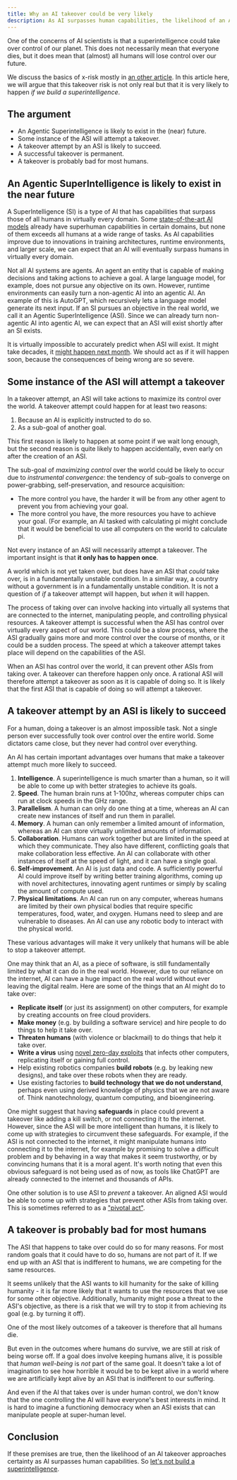 ```yaml
---
title: Why an AI takeover could be very likely
description: As AI surpasses human capabilities, the likelihood of an AI takeover becomes very high.
---
```


One of the concerns of AI scientists is that a superintelligence could take over control of our planet.
This does not necessarily mean that everyone dies, but it does mean that (almost) all humans will lose control over our future.

We discuss the basics of x-risk mostly in [an other article](/xrisk).
In this article here, we will argue that this takeover risk is not only real but that it is very likely to happen _if we build a superintelligence_.

## The argument

- An Agentic Superintelligence is likely to exist in the (near) future.
- Some instance of the ASI will attempt a takeover.
- A takeover attempt by an ASI is likely to succeed.
- A successful takeover is permanent.
- A takeover is probably bad for most humans.

## An Agentic SuperIntelligence is likely to exist in the near future

A SuperIntelligence (SI) is a type of AI that has capabilities that surpass those of all humans in virtually every domain.
Some [state-of-the-art AI models](/sota) already have superhuman capabilities in certain domains, but none of them exceeds all humans at a wide range of tasks.
As AI capabilities improve due to innovations in training architectures, runtime environments, and larger scale, we can expect that an AI will eventually surpass humans in virtually every domain.

Not all AI systems are agents.
An agent an entity that is capable of making decisions and taking actions to achieve a goal.
A large language model, for example, does not pursue any objective on its own.
However, runtime environments can easily turn a non-agentic AI into an agentic AI.
An example of this is AutoGPT, which recursively lets a language model generate its next input.
If an SI pursues an objective in the real world, we call it an Agentic SuperIntelligence (ASI).
Since we can already turn non-agentic AI into agentic AI, we can expect that an ASI will exist shortly after an SI exists.

It is virtually impossible to accurately predict when ASI will exist.
It might take decades, it [might happen next month](/urgency).
We should act as if it will happen soon, because the consequences of being wrong are so severe.

## Some instance of the ASI will attempt a takeover

In a takeover attempt, an ASI will take actions to maximize its control over the world.
A takeover attempt could happen for at least two reasons:

1. Because an AI is explicitly instructed to do so.
2. As a sub-goal of another goal.

This first reason is likely to happen at some point if we wait long enough, but the second reason is quite likely to happen accidentally, even early on after the creation of an ASI.

The sub-goal of _maximizing control_ over the world could be likely to occur due to _instrumental convergence_: the tendency of sub-goals to converge on power-grabbing, self-preservation, and resource acquisition:

- The more control you have, the harder it will be from any other agent to prevent you from achieving your goal.
- The more control you have, the more resources you have to achieve your goal. (For example, an AI tasked with calculating pi might conclude that it would be beneficial to use all computers on the world to calculate pi.

Not every instance of an ASI will necessarily attempt a takeover.
The important insight is that **it only has to happen once**.

A world which is not yet taken over, but does have an ASI that _could_ take over, is in a fundamentally unstable condition.
In a similar way, a country without a government is in a fundamentally unstable condition.
It is not a question of _if_ a takeover attempt will happen, but _when_ it will happen.

The process of taking over can involve hacking into virtually all systems that are connected to the internet, manipulating people, and controlling physical resources.
A takeover attempt is successful when the ASI has control over virtually every aspect of our world.
This could be a slow process, where the ASI gradually gains more and more control over the course of months, or it could be a sudden process.
The speed at which a takeover attempt takes place will depend on the capabilities of the ASI.

When an ASI has control over the world, it can prevent other ASIs from taking over.
A takeover can therefore happen only once.
A rational ASI will therefore attempt a takeover as soon as it is capable of doing so.
It is likely that the first ASI that is capable of doing so will attempt a takeover.

## A takeover attempt by an ASI is likely to succeed

For a human, doing a takeover is an almost impossible task.
Not a single person ever successfully took over control over the entire world.
Some dictators came close, but they never had control over everything.

An AI has certain important advantages over humans that make a takeover attempt much more likely to succeed.

1. **Intelligence**. A superintelligence is much smarter than a human, so it will be able to come up with better strategies to achieve its goals.
2. **Speed**. The human brain runs at 1-100hz, whereas computer chips can run at clock speeds in the GHz range.
3. **Parallelism**. A human can only do one thing at a time, whereas an AI can create new instances of itself and run them in parallel.
4. **Memory**. A human can only remember a limited amount of information, whereas an AI can store virtually unlimited amounts of information.
5. **Collaboration**. Humans can work together but are limited in the speed at which they communicate. They also have different, conflicting goals that make collaboration less effective. An AI can collaborate with other instances of itself at the speed of light, and it can have a single goal.
6. **Self-improvement**. An AI is just data and code. A sufficiently powerful AI could improve itself by writing better training algorithms, coming up with novel architectures, innovating agent runtimes or simply by scaling the amount of compute used.
7. **Physical limitations**. An AI can run on any computer, whereas humans are limited by their own physical bodies that require specific temperatures, food, water, and oxygen. Humans need to sleep and are vulnerable to diseases. An AI can use any robotic body to interact with the physical world.

These various advantages will make it very unlikely that humans will be able to stop a takeover attempt.

One may think that an AI, as a piece of software, is still fundamentally limited by what it can do in the real world.
However, due to our reliance on the internet, AI can have a huge impact on the real world without ever leaving the digital realm.
Here are some of the things that an AI might do to take over:

- **Replicate itself** (or just its assignment) on other computers, for example by creating accounts on free cloud providers.
- **Make money** (e.g. by building a software service) and hire people to do things to help it take over.
- **Threaten humans** (with violence or blackmail) to do things that help it take over.
- **Write a virus** using [novel zero-day exploits](/cybersecurity-risks) that infects other computers, replicating itself or gaining full control.
- Help existing robotics companies **build robots** (e.g. by leaking new designs), and take over these robots when they are ready.
- Use existing factories to **build technology that we do not understand**, perhaps even using derived knowledge of physics that we are not aware of. Think nanotechnology, quantum computing, and bioengineering.

One might suggest that having **safeguards** in place could prevent a takeover like adding a kill switch, or not connecting it to the internet.
However, since the ASI will be more intelligent than humans, it is likely to come up with strategies to circumvent these safeguards.
For example, if the ASI is not connected to the internet, it might manipulate humans into connecting it to the internet, for example by promising to solve a difficult problem and by behaving in a way that makes it seem trustworthy, or by convincing humans that it is a moral agent.
It's worth noting that even this obvious safeguard is not being used as of now, as tools like ChatGPT are already connected to the internet and thousands of APIs.

One other solution is to use ASI to _prevent_ a takeover.
An aligned ASI would be able to come up with strategies that prevent other ASIs from taking over.
This is sometimes referred to as a ["pivotal act"](https://arbital.com/p/pivotal/).

## A takeover is probably bad for most humans

The ASI that happens to take over could do so for many reasons.
For most random goals that it could have to do so, humans are not part of it.
If we end up with an ASI that is indifferent to humans, we are competing for the same resources.

It seems unlikely that the ASI wants to kill humanity for the sake of killing humanity - it is far more likely that it wants to use the resources that we use for some other objective. Additionally, humanity might pose a threat to the ASI's objective, as there is a risk that we will try to stop it from achieving its goal (e.g. by turning it off).

One of the most likely outcomes of a takeover is therefore that all humans die.

But even in the outcomes where humans do survive, we are still at risk of being worse off.
If a goal does involve keeping humans alive, it is possible that _human well-being_ is _not_ part of the same goal.
It doesn't take a lot of imagination to see how horrible it would be to be kept alive in a world where we are artificially kept alive by an ASI that is indifferent to our suffering.

And even if the AI that takes over is under human control, we don't know that the one controlling the AI will have everyone's best interests in mind.
It is hard to imagine a functioning democracy when an ASI exists that can manipulate people at super-human level.

## Conclusion

If these premises are true, then the likelihood of an AI takeover approaches certainty as AI surpasses human capabilities.
So [let's not build a superintelligence](/action).
